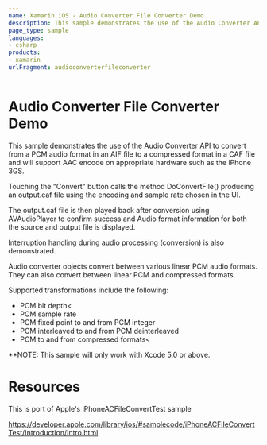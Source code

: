```yaml
---
name: Xamarin.iOS - Audio Converter File Converter Demo
description: This sample demonstrates the use of the Audio Converter API to convert from a PCM audio format in an AIF file to a compressed format in a CAF file...
page_type: sample
languages:
- csharp
products:
- xamarin
urlFragment: audioconverterfileconverter
---
```

# Audio Converter File Converter Demo

This sample demonstrates the use of the Audio Converter API to convert
from a PCM audio format in an AIF file to a compressed format in a CAF
file and will support AAC encode on appropriate hardware such as the
iPhone 3GS.

Touching the "Convert" button calls the method DoConvertFile() producing
an output.caf file using the encoding and sample rate chosen in the UI.

The output.caf file is then played back after conversion using AVAudioPlayer
to confirm success and Audio format information for both the source and
output file is displayed.

Interruption handling during audio processing (conversion) is also demonstrated.

Audio converter objects convert between various linear PCM audio formats.
They can also convert between linear PCM and compressed formats.

Supported transformations include the following:

* PCM bit depth<
* PCM sample rate
* PCM fixed point to and from PCM integer
* PCM interleaved to and from PCM deinterleaved
* PCM to and from compressed formats<

**NOTE: This sample will only work with Xcode 5.0 or above.

# Resources

This is port of Apple's iPhoneACFileConvertTest sample

https://developer.apple.com/library/ios/#samplecode/iPhoneACFileConvertTest/Introduction/Intro.html
